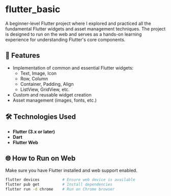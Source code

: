 # flutter_basic

A beginner-level Flutter project where I explored and practiced all the fundamental Flutter widgets and asset management techniques. The project is designed to run on the web and serves as a hands-on learning experience for understanding Flutter's core components.

## 🚀 Features

- Implementation of common and essential Flutter widgets:
  - Text, Image, Icon
  - Row, Column
  - Container, Padding, Align
  - ListView, GridView, etc.
- Custom and reusable widget creation
- Asset management (images, fonts, etc.)

## 🛠️ Technologies Used

- **Flutter (3.x or later)**
- **Dart**
- **Flutter Web**

## 🌐 How to Run on Web

Make sure you have Flutter installed and web support enabled.

```bash
flutter devices          # Ensure web device is available
flutter pub get          # Install dependencies
flutter run -d chrome    # Run on Chrome browser
